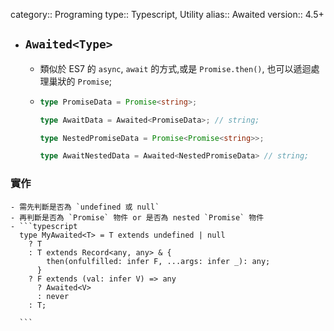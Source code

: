 category:: Programing
type:: Typescript, Utility
alias:: Awaited
version:: 4.5+

- ## `Awaited<Type>`
	- 類似於 ES7 的 `async`, `await` 的方式,或是 `Promise.then()`, 也可以遞迴處理巢狀的 `Promise`;
	- ```typescript
	  type PromiseData = Promise<string>;
	  
	  type AwaitData = Awaited<PromiseData>; // string;
	  
	  type NestedPromiseData = Promise<Promise<string>>;
	  
	  type AwaitNestedData = Awaited<NestedPromiseData> // string;
	  ```
### 實作
	- 需先判斷是否為 `undefined 或 null`
	- 再判斷是否為 `Promise` 物件 or 是否為 nested `Promise` 物件
	- ```typescript
	  type MyAwaited<T> = T extends undefined | null
	    ? T
	    : T extends Record<any, any> & {
	        then(onfulfilled: infer F, ...args: infer _): any;
	      }
	    ? F extends (val: infer V) => any
	      ? Awaited<V>
	      : never
	    : T;
	  
	  ```